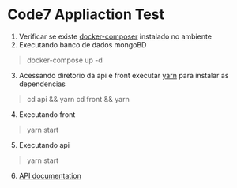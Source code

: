 # Code7 Appliaction Test

1. Verificar se existe [docker-composer](https://docs.docker.com/compose/install/) instalado no ambiente   
2. Executando banco de dados mongoBD 
> docker-compose up -d
3. Acessando diretorio da api e front executar [yarn](https://yarnpkg.com/getting-started/install) para instalar as dependencias 
> cd api && yarn 
> cd front && yarn 
4. Executando front 
> yarn start
5. Executando api 
> yarn start
6. [API documentation](https://app.swaggerhub.com/apis/sousaprogramador/code7/1.0.0#/user/createUser)